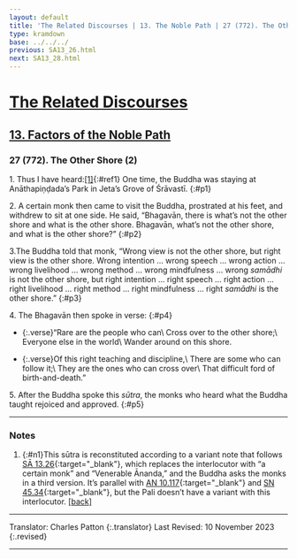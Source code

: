 ```yaml
---
layout: default
title: 'The Related Discourses | 13. The Noble Path | 27 (772). The Other Shore (2)'
type: kramdown
base: ../../../
previous: SA13_26.html
next: SA13_28.html
---
```


# [The Related Discourses](../index.html)
## [13. Factors of the Noble Path](index.html)
### 27 (772). The Other Shore (2)

1\. Thus I have heard:[\[1\]](#n1){:#ref1} One time, the Buddha was staying at Anāthapiṇḍada’s Park in Jeta’s Grove of Śrāvastī.
{:#p1}

2\. A certain monk then came to visit the Buddha, prostrated at his feet, and withdrew to sit at one side. He said, “Bhagavān, there is what’s not the other shore and what is the other shore. Bhagavān, what’s not the other shore, and what is the other shore?”
{:#p2}

3\.The Buddha told that monk, “Wrong view is not the other shore, but right view is the other shore. Wrong intention … wrong speech … wrong action … wrong livelihood … wrong method … wrong mindfulness … wrong <em>samādhi</em> is not the other shore, but right intention … right speech … right action … right livelihood … right method … right mindfulness … right <em>samādhi</em> is the other shore.”
{:#p3}

4\. The Bhagavān then spoke in verse:
{:#p4}

* {:.verse}“Rare are the people who can\\
Cross over to the other shore;\\
Everyone else in the world\\
Wander around on this shore.

* {:.verse}Of this right teaching and discipline,\\
There are some who can follow it;\\
They are the ones who can cross over\\
That difficult ford of birth-and-death.”

5\. After the Buddha spoke this <em>sūtra</em>, the monks who heard what the Buddha taught rejoiced and approved.
{:#p5}

---

### Notes

1. {:#n1}This sūtra is reconstituted according to a variant note that follows [SĀ 13.26](SA13_26.html){:target="_blank"}, which replaces the interlocutor with “a certain monk” and “Venerable Ānanda,” and the Buddha asks the monks in a third version. It’s parallel with [AN 10.117](https://suttacentral.net/an10.117){:target="_blank"} and [SN 45.34](https://suttacentral.net/sn45.34){:target="_blank"}, but the Pali doesn’t have a variant with this interlocutor. [\[back\]](#ref1)

---

Translator: Charles Patton
{:.translator}
Last Revised: 10 November 2023
{:.revised}

---
